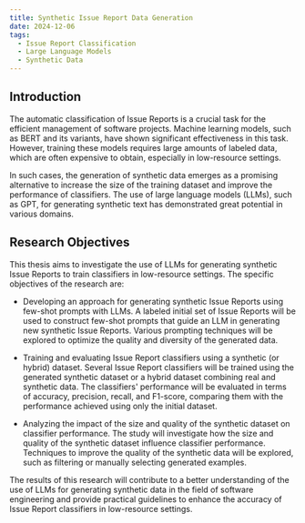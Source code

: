 ```yaml
---
title: Synthetic Issue Report Data Generation
date: 2024-12-06
tags:
  - Issue Report Classification
  - Large Language Models
  - Synthetic Data
---
```


## Introduction
The automatic classification of Issue Reports is a crucial task for the efficient management of software projects. Machine learning models, such as BERT and its variants, have shown significant effectiveness in this task. However, training these models requires large amounts of labeled data, which are often expensive to obtain, especially in low-resource settings.

In such cases, the generation of synthetic data emerges as a promising alternative to increase the size of the training dataset and improve the performance of classifiers. The use of large language models (LLMs), such as GPT, for generating synthetic text has demonstrated great potential in various domains.

## Research Objectives
This thesis aims to investigate the use of LLMs for generating synthetic Issue Reports to train classifiers in low-resource settings. The specific objectives of the research are:

- Developing an approach for generating synthetic Issue Reports using few-shot prompts with LLMs.
A labeled initial set of Issue Reports will be used to construct few-shot prompts that guide an LLM in generating new synthetic Issue Reports. Various prompting techniques will be explored to optimize the quality and diversity of the generated data.

- Training and evaluating Issue Report classifiers using a synthetic (or hybrid) dataset.
Several Issue Report classifiers will be trained using the generated synthetic dataset or a hybrid dataset combining real and synthetic data. The classifiers' performance will be evaluated in terms of accuracy, precision, recall, and F1-score, comparing them with the performance achieved using only the initial dataset.

- Analyzing the impact of the size and quality of the synthetic dataset on classifier performance.
The study will investigate how the size and quality of the synthetic dataset influence classifier performance. Techniques to improve the quality of the synthetic data will be explored, such as filtering or manually selecting generated examples.

The results of this research will contribute to a better understanding of the use of LLMs for generating synthetic data in the field of software engineering and provide practical guidelines to enhance the accuracy of Issue Report classifiers in low-resource settings.

<!--more-->